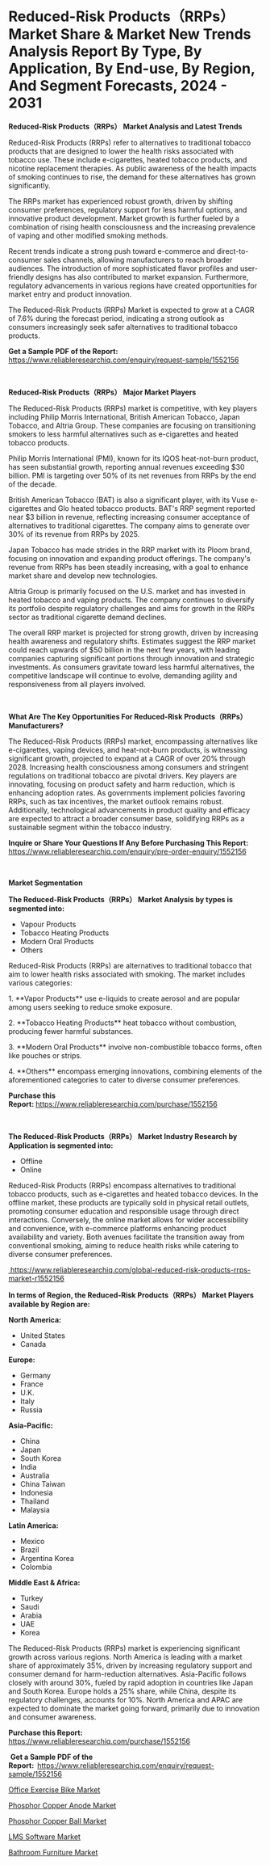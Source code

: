 <p><h1>Reduced-Risk Products（RRPs） Market Share & Market New Trends Analysis Report By Type, By Application, By End-use, By Region, And Segment Forecasts, 2024 - 2031</h1></p><p><strong>Reduced-Risk Products（RRPs） Market Analysis and Latest Trends</strong></p>
<p><p>Reduced-Risk Products (RRPs) refer to alternatives to traditional tobacco products that are designed to lower the health risks associated with tobacco use. These include e-cigarettes, heated tobacco products, and nicotine replacement therapies. As public awareness of the health impacts of smoking continues to rise, the demand for these alternatives has grown significantly.</p><p>The RRPs market has experienced robust growth, driven by shifting consumer preferences, regulatory support for less harmful options, and innovative product development. Market growth is further fueled by a combination of rising health consciousness and the increasing prevalence of vaping and other modified smoking methods.</p><p>Recent trends indicate a strong push toward e-commerce and direct-to-consumer sales channels, allowing manufacturers to reach broader audiences. The introduction of more sophisticated flavor profiles and user-friendly designs has also contributed to market expansion. Furthermore, regulatory advancements in various regions have created opportunities for market entry and product innovation.</p><p>The Reduced-Risk Products (RRPs) Market is expected to grow at a CAGR of 7.6% during the forecast period, indicating a strong outlook as consumers increasingly seek safer alternatives to traditional tobacco products.</p></p>
<p><strong>Get a Sample PDF of the Report:&nbsp;</strong> <a href="https://www.reliableresearchiq.com/enquiry/request-sample/1552156">https://www.reliableresearchiq.com/enquiry/request-sample/1552156</a></p>
<p>&nbsp;</p>
<p><strong>Reduced-Risk Products（RRPs） Major Market Players</strong></p>
<p><p>The Reduced-Risk Products (RRPs) market is competitive, with key players including Philip Morris International, British American Tobacco, Japan Tobacco, and Altria Group. These companies are focusing on transitioning smokers to less harmful alternatives such as e-cigarettes and heated tobacco products.</p><p>Philip Morris International (PMI), known for its IQOS heat-not-burn product, has seen substantial growth, reporting annual revenues exceeding $30 billion. PMI is targeting over 50% of its net revenues from RRPs by the end of the decade.</p><p>British American Tobacco (BAT) is also a significant player, with its Vuse e-cigarettes and Glo heated tobacco products. BAT's RRP segment reported near $3 billion in revenue, reflecting increasing consumer acceptance of alternatives to traditional cigarettes. The company aims to generate over 30% of its revenue from RRPs by 2025.</p><p>Japan Tobacco has made strides in the RRP market with its Ploom brand, focusing on innovation and expanding product offerings. The company's revenue from RRPs has been steadily increasing, with a goal to enhance market share and develop new technologies.</p><p>Altria Group is primarily focused on the U.S. market and has invested in heated tobacco and vaping products. The company continues to diversify its portfolio despite regulatory challenges and aims for growth in the RRPs sector as traditional cigarette demand declines.</p><p>The overall RRP market is projected for strong growth, driven by increasing health awareness and regulatory shifts. Estimates suggest the RRP market could reach upwards of $50 billion in the next few years, with leading companies capturing significant portions through innovation and strategic investments. As consumers gravitate toward less harmful alternatives, the competitive landscape will continue to evolve, demanding agility and responsiveness from all players involved.</p></p>
<p>&nbsp;</p>
<p><strong>What Are The Key Opportunities For Reduced-Risk Products（RRPs） Manufacturers?</strong></p>
<p><p>The Reduced-Risk Products (RRPs) market, encompassing alternatives like e-cigarettes, vaping devices, and heat-not-burn products, is witnessing significant growth, projected to expand at a CAGR of over 20% through 2028. Increasing health consciousness among consumers and stringent regulations on traditional tobacco are pivotal drivers. Key players are innovating, focusing on product safety and harm reduction, which is enhancing adoption rates. As governments implement policies favoring RRPs, such as tax incentives, the market outlook remains robust. Additionally, technological advancements in product quality and efficacy are expected to attract a broader consumer base, solidifying RRPs as a sustainable segment within the tobacco industry.</p></p>
<p><strong>Inquire or Share Your Questions If Any Before Purchasing This Report:</strong> <a href="https://www.reliableresearchiq.com/enquiry/pre-order-enquiry/1552156">https://www.reliableresearchiq.com/enquiry/pre-order-enquiry/1552156</a></p>
<p>&nbsp;</p>
<p><strong>Market Segmentation</strong></p>
<p><strong>The Reduced-Risk Products（RRPs） Market Analysis by types is segmented into:</strong></p>
<p><ul><li>Vapour Products</li><li>Tobacco Heating Products</li><li>Modern Oral Products</li><li>Others</li></ul></p>
<p><p>Reduced-Risk Products (RRPs) are alternatives to traditional tobacco that aim to lower health risks associated with smoking. The market includes various categories: </p><p>1. **Vapor Products** use e-liquids to create aerosol and are popular among users seeking to reduce smoke exposure. </p><p>2. **Tobacco Heating Products** heat tobacco without combustion, producing fewer harmful substances. </p><p>3. **Modern Oral Products** involve non-combustible tobacco forms, often like pouches or strips. </p><p>4. **Others** encompass emerging innovations, combining elements of the aforementioned categories to cater to diverse consumer preferences.</p></p>
<p><strong>Purchase this Report:&nbsp;</strong><a href="https://www.reliableresearchiq.com/purchase/1552156">https://www.reliableresearchiq.com/purchase/1552156</a></p>
<p>&nbsp;</p>
<p><strong>The Reduced-Risk Products（RRPs） Market Industry Research by Application is segmented into:</strong></p>
<p><ul><li>Offline</li><li>Online</li></ul></p>
<p><p>Reduced-Risk Products (RRPs) encompass alternatives to traditional tobacco products, such as e-cigarettes and heated tobacco devices. In the offline market, these products are typically sold in physical retail outlets, promoting consumer education and responsible usage through direct interactions. Conversely, the online market allows for wider accessibility and convenience, with e-commerce platforms enhancing product availability and variety. Both avenues facilitate the transition away from conventional smoking, aiming to reduce health risks while catering to diverse consumer preferences.</p></p>
<p><a href="https://www.reliableresearchiq.com/global-reduced-risk-products-rrps-market-r1552156">&nbsp;https://www.reliableresearchiq.com/global-reduced-risk-products-rrps-market-r1552156</a></p>
<p><strong>In terms of Region, the Reduced-Risk Products（RRPs） Market Players available by Region are:</strong></p>
<p>
    <p> <strong> North America: </strong>
        <ul>
            <li>United States</li>
            <li>Canada</li>
        </ul>
        </p> 
    <p> <strong> Europe: </strong>
        <ul>
            <li>Germany</li>
            <li>France</li>
            <li>U.K.</li>
            <li>Italy</li>
            <li>Russia</li>
        </ul>
        </p> 
    <p> <strong> Asia-Pacific: </strong>
        <ul>
            <li>China</li>
            <li>Japan</li>
            <li>South Korea</li>
            <li>India</li>
            <li>Australia</li>
            <li>China Taiwan</li>
            <li>Indonesia</li>
            <li>Thailand</li>
            <li>Malaysia</li>
        </ul>
        </p> 
    <p> <strong> Latin America: </strong>
        <ul>
            <li>Mexico</li>
            <li>Brazil</li>
            <li>Argentina Korea</li>
            <li>Colombia</li>
        </ul>
        </p> 
    <p> <strong> Middle East & Africa: </strong>
        <ul>
            <li>Turkey</li>
            <li>Saudi</li>
            <li>Arabia</li>
            <li>UAE</li>
            <li>Korea</li>
        </ul>
    </p>
    </p>
<p><p>The Reduced-Risk Products (RRPs) market is experiencing significant growth across various regions. North America is leading with a market share of approximately 35%, driven by increasing regulatory support and consumer demand for harm-reduction alternatives. Asia-Pacific follows closely with around 30%, fueled by rapid adoption in countries like Japan and South Korea. Europe holds a 25% share, while China, despite its regulatory challenges, accounts for 10%. North America and APAC are expected to dominate the market going forward, primarily due to innovation and consumer awareness.</p></p>
<p><strong>Purchase this Report: </strong><a href="https://www.reliableresearchiq.com/purchase/1552156">https://www.reliableresearchiq.com/purchase/1552156</a></p>
<p>&nbsp;<strong>Get a Sample PDF of the Report:&nbsp;&nbsp;</strong><a href="https://www.reliableresearchiq.com/enquiry/request-sample/1552156">https://www.reliableresearchiq.com/enquiry/request-sample/1552156</a></p>
<p><strong></strong></p>
<p><p><a href="https://issuu.com/reportprime-2/docs/office-exercise-bike-market-size-20_683dbeaa60ff9b">Office Exercise Bike Market</a></p><p><a href="https://medium.com/@trevorkruvalis5678/evaluating-global-phosphor-copper-anode-market-trends-and-growth-opportunities-by-region-type-3df50d6741c3">Phosphor Copper Anode Market</a></p><p><a href="https://medium.com/@trevorkruvalis5678/phosphor-copper-ball-market-outlook-market-share-analysis-growth-trends-market-forecasts-da79278529b4">Phosphor Copper Ball Market</a></p><p><a href="https://www.linkedin.com/pulse/exploring-lms-software-market-dynamics-revenue-analysis-v9uxe">LMS Software Market</a></p><p><a href="https://issuu.com/reportprime-2/docs/bathroom-furniture-market-size-2030_b3e9b4cb4570a7">Bathroom Furniture Market</a></p></p>